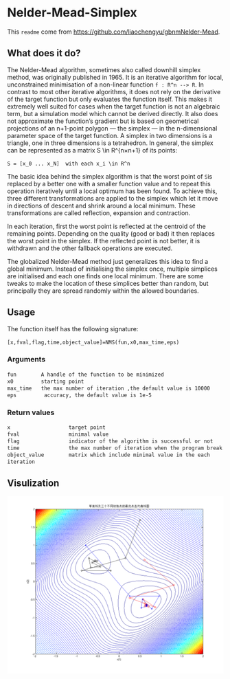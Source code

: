 # Nelder-Mead-Simplex
This `readme` come from https://github.com/liaochengyu/gbnmNelder-Mead.

## What does it do?

The Nelder-Mead algorithm, sometimes also called downhill simplex method, was originally published in 1965. It is an iterative algorithm for local, unconstrained minimisation of a non-linear function `f : R^n --> R`. In contrast to most other iterative algorithms, it does not rely on the derivative of the target function but only evaluates the function itself. This makes it extremely well suited for cases when the target function is not an algebraic term, but a simulation model which cannot be derived directly. It also does not approximate the function’s gradient but is based on geometrical projections of an n+1-point polygon — the simplex — in the n-dimensional parameter space of the target function. A simplex in two dimensions is a triangle, one in three dimensions is a tetrahedron. In general, the simplex can be represented as a matrix S \in R^{n×n+1} of its points:

    S = [x_0 ... x_N]  with each x_i \in R^n

The basic idea behind the simplex algorithm is that the worst point of `S`is replaced by a better one with a smaller function value and to repeat this operation iteratively until a local optimum has been found. To achieve this, three different transformations are applied to the simplex which let it move in directions of descent and shrink around a local minimum. These transformations are called reflection, expansion and contraction.

In each iteration, first the worst point is reflected at the centroid of the remaining points. Depending on the quality (good or bad) it then replaces the worst point in the simplex. If the reflected point is not better, it is withdrawn and the other fallback operations are executed.

The globalized Nelder-Mead method just generalizes this idea to find a global minimum. Instead of initialising the simplex once, multiple simplices are initialised and each one finds one local minimum. There are some tweaks to make the location of these simplices better than random, but principally they are spread randomly within the allowed boundaries.

## Usage

The function itself has the following signature:

    [x,fval,flag,time,object_value]=NMS(fun,x0,max_time,eps)
    
### Arguments

    fun        A handle of the function to be minimized
	x0         starting point
	max_time   the max number of iteration ,the default value is 10000
	eps         accuracy, the default value is 1e-5
### Return values

	x					target point
	fval				minimal value
	flag				indicator of the algorithm is successful or not
	time				the max number of iteration when the program break
	object_value		matrix which include minimal value in the each iteration

## Visulization
![](https://raw.githubusercontent.com/liaochengyu/Nelder-Mead-Simplex/master/Nelder-Mead%20Simplex/img/result.png)
